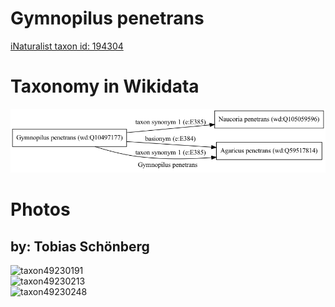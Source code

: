 
Gymnopilus penetrans
====================
  
[iNaturalist taxon id: 194304](https://www.inaturalist.org/taxa/194304)
# Taxonomy in Wikidata
  
![Gymnopilus penetrans](../wikidata_schemas/Gymnopilus_penetrans.gv.png)
# Photos

## by: Tobias Schönberg
  
![taxon49230191](https://inaturalist-open-data.s3.amazonaws.com/photos/53262643/medium.jpeg)  
![taxon49230213](https://inaturalist-open-data.s3.amazonaws.com/photos/53262651/medium.jpeg)  
![taxon49230248](https://inaturalist-open-data.s3.amazonaws.com/photos/53262660/medium.jpeg)